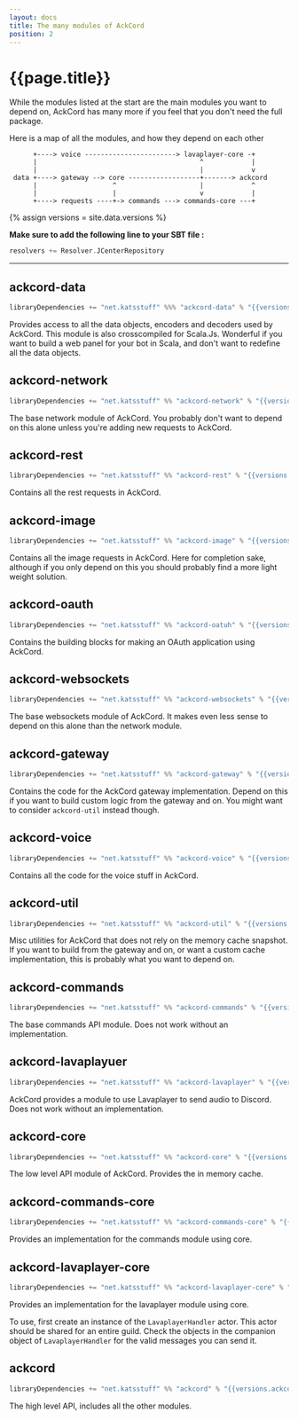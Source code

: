 ```yaml
---
layout: docs
title: The many modules of AckCord
position: 2
---
```


# {{page.title}}
While the modules listed at the start are the main modules you want to depend on, AckCord has many more if you feel that you don't need the full package.

Here is a map of all the modules, and how they depend on each other
```
      +----> voice -----------------------> lavaplayer-core -+ 
      |                                         ^            |   
      |                                         |            v   
 data +----> gateway --> core ------------------+-------> ackcord
      |                   ^                     |            ^   
      |                   |                     v            |
      +----> requests ----+-> commands ---> commands-core ---+
```

{% assign versions = site.data.versions %}

**Make sure to add the following line to your SBT file :**
```scala
resolvers += Resolver.JCenterRepository
```

---

## ackcord-data
```scala
libraryDependencies += "net.katsstuff" %%% "ackcord-data" % "{{versions.ackcord}}"
```
Provides access to all the data objects, encoders and decoders used by AckCord. This module is also crosscompiled for Scala.Js. Wonderful if you want to build a web panel for your bot in Scala, and don't want to redefine all the data objects.

## ackcord-network
```scala
libraryDependencies += "net.katsstuff" %% "ackcord-network" % "{{versions.ackcord}}"
```
The base network module of AckCord. You probably don't want to depend on this alone unless you're adding new requests to AckCord.

## ackcord-rest
```scala
libraryDependencies += "net.katsstuff" %% "ackcord-rest" % "{{versions.ackcord}}"
```
Contains all the rest requests in AckCord.

## ackcord-image
```scala
libraryDependencies += "net.katsstuff" %% "ackcord-image" % "{{versions.ackcord}}"
```
Contains all the image requests in AckCord. Here for completion sake, although if you only depend on this you should probably find a more light weight solution.

## ackcord-oauth
```scala
libraryDependencies += "net.katsstuff" %% "ackcord-oatuh" % "{{versions.ackcord}}"
```
Contains the building blocks for making an OAuth application using AckCord.

## ackcord-websockets
```scala
libraryDependencies += "net.katsstuff" %% "ackcord-websockets" % "{{versions.ackcord}}"
```
The base websockets module of AckCord. It makes even less sense to depend on this alone than the network module.

## ackcord-gateway
```scala
libraryDependencies += "net.katsstuff" %% "ackcord-gateway" % "{{versions.ackcord}}" //The gateway module of AckCord
```
Contains the code for the AckCord gateway implementation. Depend on this if you want to build custom logic from the gateway and on. You might want to consider `ackcord-util` instead though.

## ackcord-voice
```scala
libraryDependencies += "net.katsstuff" %% "ackcord-voice" % "{{versions.ackcord}}"
```
Contains all the code for the voice stuff in AckCord.

## ackcord-util
```scala
libraryDependencies += "net.katsstuff" %% "ackcord-util" % "{{versions.ackcord}}"
```
Misc utilities for AckCord that does not rely on the memory cache snapshot. If you want to build from the gateway and on, or want a custom cache implementation, this is probably what you want to depend on.

## ackcord-commands
```scala
libraryDependencies += "net.katsstuff" %% "ackcord-commands" % "{{versions.ackcord}}"
```
The base commands API module. Does not work without an implementation.

## ackcord-lavaplayuer
```scala
libraryDependencies += "net.katsstuff" %% "ackcord-lavaplayer" % "{{versions.ackcord}}"
```
AckCord provides a module to use Lavaplayer to send audio to Discord. Does not work without an implementation.

## ackcord-core
```scala
libraryDependencies += "net.katsstuff" %% "ackcord-core" % "{{versions.ackcord}}"
```
The low level API module of AckCord. Provides the in memory cache.

## ackcord-commands-core
```scala
libraryDependencies += "net.katsstuff" %% "ackcord-commands-core" % "{{versions.ackcord}}"
```
Provides an implementation for the commands module using core.

## ackcord-lavaplayer-core
```scala
libraryDependencies += "net.katsstuff" %% "ackcord-lavaplayer-core" % "{{versions.ackcord}}"
```
Provides an implementation for the lavaplayer module using core.

To use, first create an instance of the `LavaplayerHandler` actor. This actor should be shared for an entire guild. Check the objects in the companion object of `LavaplayerHandler` for the valid messages you can send it.

## ackcord
```scala
libraryDependencies += "net.katsstuff" %% "ackcord" % "{{versions.ackcord}}"
```
The high level API, includes all the other modules.